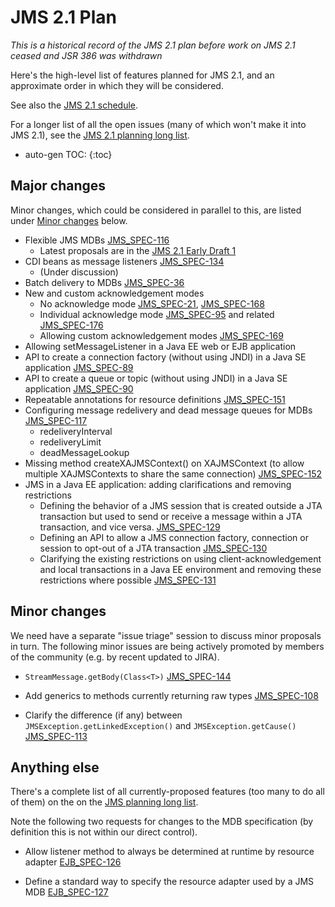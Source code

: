 # JMS 2.1 Plan

_This is a historical record of the JMS 2.1 plan before work on JMS 2.1 ceased and JSR 386 was withdrawn_

Here's the high-level list of features planned for JMS 2.1, and an approximate order in which they will be considered. 

See also the [JMS 2.1 schedule](/jms-spec/pages/JMS21#jms-21-schedule).

For a longer list of all the open issues (many of which won't make it into JMS 2.1), see the [JMS 2.1 planning long list](/jms-spec/pages/JMS21LongList).

* auto-gen TOC:
{:toc}

## Major changes 

Minor changes, which could be considered in parallel to this, are listed under [Minor changes](/jms-spec/pages/JMS21Plan#minor-changes) below.

* Flexible JMS MDBs [JMS_SPEC-116](https://github.com/javaee/jms-spec/issues/116)
  * Latest proposals are in the [JMS 2.1 Early Draft 1](https://jcp.org/aboutJava/communityprocess/edr/jsr368/index.html)
* CDI beans as message listeners [JMS_SPEC-134](https://github.com/javaee/jms-spec/issues/134)
  * (Under discussion)
* Batch delivery to MDBs [JMS_SPEC-36](https://github.com/javaee/jms-spec/issues/36)
* New and custom acknowledgement modes
  * No acknowledge mode [JMS_SPEC-21](https://github.com/javaee/jms-spec/issues/21), [JMS_SPEC-168](https://github.com/javaee/jms-spec/issues/168)
  * Individual acknowledge mode [JMS_SPEC-95](https://github.com/javaee/jms-spec/issues/95) and related [JMS_SPEC-176](https://github.com/javaee/jms-spec/issues/176)
  * Allowing custom acknowledgement modes [JMS_SPEC-169](https://github.com/javaee/jms-spec/issues/169)
* Allowing setMessageListener in a Java EE web or EJB application
* API to create a connection factory (without using JNDI) in a Java SE application [JMS_SPEC-89](https://github.com/javaee/jms-spec/issues/89)
* API to create a queue or topic (without using JNDI) in a Java SE application [JMS_SPEC-90](https://github.com/javaee/jms-spec/issues/90)
* Repeatable annotations for resource definitions [JMS_SPEC-151](https://github.com/javaee/jms-spec/issues/151)
* Configuring message redelivery and dead message queues for MDBs [JMS_SPEC-117](https://github.com/javaee/jms-spec/issues/117)
  * redeliveryInterval
  * redeliveryLimit
  * deadMessageLookup
* Missing method createXAJMSContext() on XAJMSContext (to allow multiple XAJMSContexts to share the same connection) [JMS_SPEC-152](https://github.com/javaee/jms-spec/issues/152)
* JMS in a Java EE application: adding clarifications and removing restrictions
  * Defining the behavior of a JMS session that is created outside a JTA transaction but used to send or receive a message within a JTA transaction, and vice versa. [JMS_SPEC-129](https://github.com/javaee/jms-spec/issues/129)
  * Defining an API to allow a JMS connection factory, connection or session to opt-out of a JTA transaction [JMS_SPEC-130](https://github.com/javaee/jms-spec/issues/130)
  * Clarifying the existing restrictions on using client-acknowledgement and local transactions in a Java EE environment and removing these restrictions where possible [JMS_SPEC-131](https://github.com/javaee/jms-spec/issues/131)

## Minor changes 

We need have a separate "issue triage" session to discuss minor proposals in turn. The following minor issues are being actively promoted by members of the community (e.g. by recent updated to JIRA).

* `StreamMessage.getBody(Class<T>)` [JMS_SPEC-144](https://github.com/javaee/jms-spec/issues/144)

*  Add generics to methods currently returning raw types  [JMS_SPEC-108](https://github.com/javaee/jms-spec/issues/108)

* Clarify the difference (if any) between `JMSException.getLinkedException()` and `JMSException.getCause()`  [JMS_SPEC-113](https://github.com/javaee/jms-spec/issues/113)

## Anything else 

There's a complete list of all currently-proposed features (too many to do all of them) on the on the [JMS planning long list](/jms-spec/pages/JMS21LongList).

Note the following two requests for changes to the MDB specification (by definition this is not within our direct control).

* Allow listener method to always be determined at runtime by resource adapter [EJB_SPEC-126](https://github.com/javaee/ejb-spec/issues/126)

* Define a standard way to specify the resource adapter used by a JMS MDB [EJB_SPEC-127](https://github.com/javaee/ejb-spec/issues/127)

